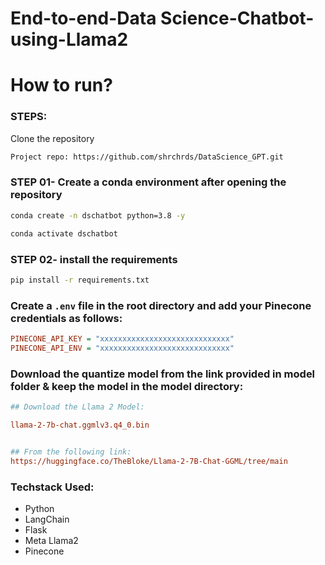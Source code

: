 # End-to-end-Data Science-Chatbot-using-Llama2

# How to run?
### STEPS:

Clone the repository

```bash
Project repo: https://github.com/shrchrds/DataScience_GPT.git
```

### STEP 01- Create a conda environment after opening the repository

```bash
conda create -n dschatbot python=3.8 -y
```

```bash
conda activate dschatbot
```

### STEP 02- install the requirements
```bash
pip install -r requirements.txt
```


### Create a `.env` file in the root directory and add your Pinecone credentials as follows:

```ini
PINECONE_API_KEY = "xxxxxxxxxxxxxxxxxxxxxxxxxxxxx"
PINECONE_API_ENV = "xxxxxxxxxxxxxxxxxxxxxxxxxxxxx"
```


### Download the quantize model from the link provided in model folder & keep the model in the model directory:

```ini
## Download the Llama 2 Model:

llama-2-7b-chat.ggmlv3.q4_0.bin


## From the following link:
https://huggingface.co/TheBloke/Llama-2-7B-Chat-GGML/tree/main
```


### Techstack Used:

- Python
- LangChain
- Flask
- Meta Llama2
- Pinecone